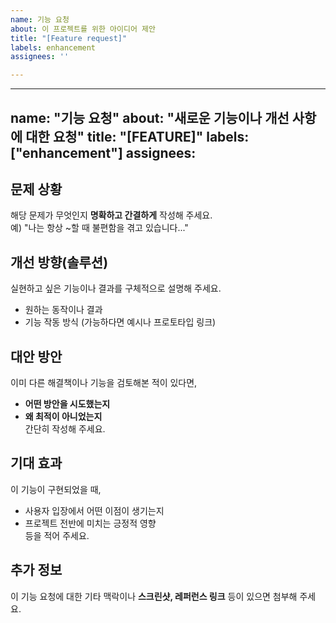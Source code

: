 ```yaml
---
name: 기능 요청
about: 이 프로젝트를 위한 아이디어 제안
title: "[Feature request]"
labels: enhancement
assignees: ''

---
```


---
name: "기능 요청"
about: "새로운 기능이나 개선 사항에 대한 요청"
title: "[FEATURE]"
labels: ["enhancement"]
assignees:
---

## 문제 상황
해당 문제가 무엇인지 **명확하고 간결하게** 작성해 주세요.  
예) "나는 항상 ~할 때 불편함을 겪고 있습니다..."

## 개선 방향(솔루션)
실현하고 싶은 기능이나 결과를 구체적으로 설명해 주세요.
- 원하는 동작이나 결과
- 기능 작동 방식 (가능하다면 예시나 프로토타입 링크)

## 대안 방안
이미 다른 해결책이나 기능을 검토해본 적이 있다면,  
- **어떤 방안을 시도했는지**  
- **왜 최적이 아니었는지**  
간단히 작성해 주세요.

## 기대 효과
이 기능이 구현되었을 때,  
- 사용자 입장에서 어떤 이점이 생기는지  
- 프로젝트 전반에 미치는 긍정적 영향  
등을 적어 주세요.

## 추가 정보
이 기능 요청에 대한 기타 맥락이나 **스크린샷, 레퍼런스 링크** 등이 있으면 첨부해 주세요.
